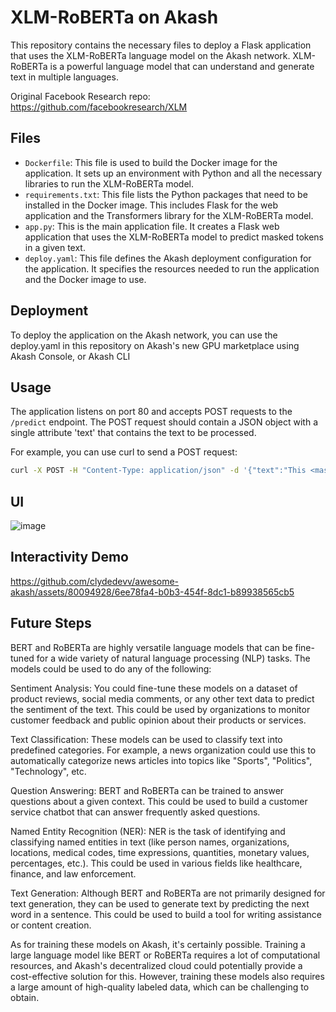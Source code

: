 # XLM-RoBERTa on Akash

This repository contains the necessary files to deploy a Flask application that uses the XLM-RoBERTa language model on the Akash network. XLM-RoBERTa is a powerful language model that can understand and generate text in multiple languages.

Original Facebook Research repo: https://github.com/facebookresearch/XLM

## Files

- `Dockerfile`: This file is used to build the Docker image for the application. It sets up an environment with Python and all the necessary libraries to run the XLM-RoBERTa model.
- `requirements.txt`: This file lists the Python packages that need to be installed in the Docker image. This includes Flask for the web application and the Transformers library for the XLM-RoBERTa model.
- `app.py`: This is the main application file. It creates a Flask web application that uses the XLM-RoBERTa model to predict masked tokens in a given text.
- `deploy.yaml`: This file defines the Akash deployment configuration for the application. It specifies the resources needed to run the application and the Docker image to use.

## Deployment

To deploy the application on the Akash network, you can use the deploy.yaml in this repository on Akash's new GPU marketplace using Akash Console, or Akash CLI

## Usage

The application listens on port 80 and accepts POST requests to the `/predict` endpoint. The POST request should contain a JSON object with a single attribute 'text' that contains the text to be processed.

For example, you can use curl to send a POST request:

```bash
curl -X POST -H "Content-Type: application/json" -d '{"text":"This <mask> model can understand and generate text in multiple languages."}' http://your-akash-deployment-url/predict
```

## UI
![image](https://github.com/clydedevv/awesome-akash/assets/80094928/9e95fc83-edff-4419-9b7c-57cea0d9c61e)

## Interactivity Demo


https://github.com/clydedevv/awesome-akash/assets/80094928/6ee78fa4-b0b3-454f-8dc1-b89938565cb5


## Future Steps 
BERT and RoBERTa are highly versatile language models that can be fine-tuned for a wide variety of natural language processing (NLP) tasks. The models could be used to do any of the following:

Sentiment Analysis: You could fine-tune these models on a dataset of product reviews, social media comments, or any other text data to predict the sentiment of the text. This could be used by organizations to monitor customer feedback and public opinion about their products or services.

Text Classification: These models can be used to classify text into predefined categories. For example, a news organization could use this to automatically categorize news articles into topics like "Sports", "Politics", "Technology", etc.

Question Answering: BERT and RoBERTa can be trained to answer questions about a given context. This could be used to build a customer service chatbot that can answer frequently asked questions.

Named Entity Recognition (NER): NER is the task of identifying and classifying named entities in text (like person names, organizations, locations, medical codes, time expressions, quantities, monetary values, percentages, etc.). This could be used in various fields like healthcare, finance, and law enforcement.

Text Generation: Although BERT and RoBERTa are not primarily designed for text generation, they can be used to generate text by predicting the next word in a sentence. This could be used to build a tool for writing assistance or content creation.

As for training these models on Akash, it's certainly possible. Training a large language model like BERT or RoBERTa requires a lot of computational resources, and Akash's decentralized cloud could potentially provide a cost-effective solution for this. However, training these models also requires a large amount of high-quality labeled data, which can be challenging to obtain.
